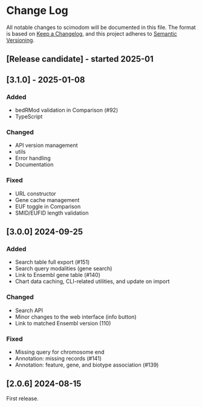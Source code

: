 # Change Log

All notable changes to scimodom will be documented in this file.
The format is based on [Keep a Changelog](http://keepachangelog.com/), and this project adheres to [Semantic Versioning](http://semver.org/).

## [Release candidate] - started 2025-01

## [3.1.0] - 2025-01-08

### Added

- bedRMod validation in Comparison (#92)
- TypeScript

### Changed

- API version management
- utils
- Error handling
- Documentation

### Fixed

- URL constructor
- Gene cache management
- EUF toggle in Comparison
- SMID/EUFID length validation

## [3.0.0] 2024-09-25

### Added

- Search table full export (#151)
- Search query modalities (gene search)
- Link to Ensembl gene table (#140)
- Chart data caching, CLI-related utilities, and update on import

### Changed

- Search API
- Minor changes to the web interface (info button)
- Link to matched Ensembl version (110)

### Fixed

- Missing query for chromosome end
- Annotation: missing records (#141)
- Annotation: feature, gene, and biotype association (#139)

## [2.0.6] 2024-08-15

First release.
